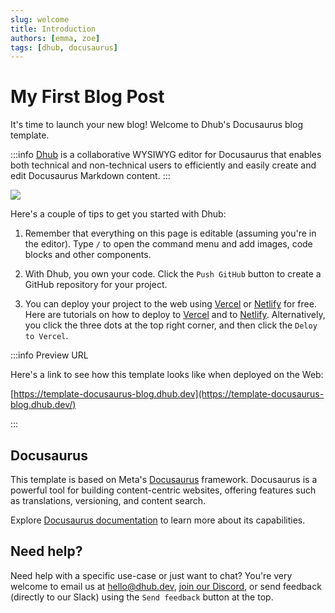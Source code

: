 ```yaml
---
slug: welcome
title: Introduction
authors: [emma, zoe]
tags: [dhub, docusaurus]
---
```


# My First Blog Post

It's time to launch your new blog! Welcome to Dhub's Docusaurus blog template.

:::info
[Dhub](https://dhub.dev) is a collaborative WYSIWYG editor for Docusaurus that enables both technical and non-technical users to efficiently and easily create and edit Docusaurus Markdown content.
:::

![](/img/rocket-colors.webp)

Here's a couple of tips to get you started with Dhub:

1. Remember that everything on this page is editable (assuming you're in the editor). Type `/` to open the command menu and add images, code blocks and other components.

2. With Dhub, you own your code. Click the `Push GitHub` button to create a GitHub repository for your project.

3. You can deploy your project to the web using [Vercel](https://vercel.com) or [Netlify](https://netlify.com) for free. Here are tutorials on how to deploy to [Vercel](https://vercel.com/guides/deploying-docusaurus-with-vercel) and to [Netlify](https://www.netlify.com/blog/2016/10/27/a-step-by-step-guide-deploying-a-static-site-or-single-page-app/). Alternatively, you click the three dots at the top right corner, and then click the `Deloy to Vercel`.

<!-- truncate -->

:::info Preview URL

Here's a link to see how this template looks like when deployed on the Web:

[https://template-docusaurus-blog.dhub.dev](https://template-docusaurus-blog.dhub.dev/)

:::

## Docusaurus

This template is based on Meta's [Docusaurus](https://docusaurus.io/) framework. Docusaurus is a powerful tool for building content-centric websites, offering features such as translations, versioning, and content search.

Explore [Docusaurus documentation](https://docusaurus.io/docs) to learn more about its capabilities.

## Need help?

Need help with a specific use-case or just want to chat? You're very welcome to email us at [hello@dhub.dev](https://template-docusaurus-docs.dhub.dev/#docusaurus), [join our Discord](https://discord.gg/6qGnyrt7xy), or send feedback (directly to our Slack) using the `Send feedback` button at the top.
